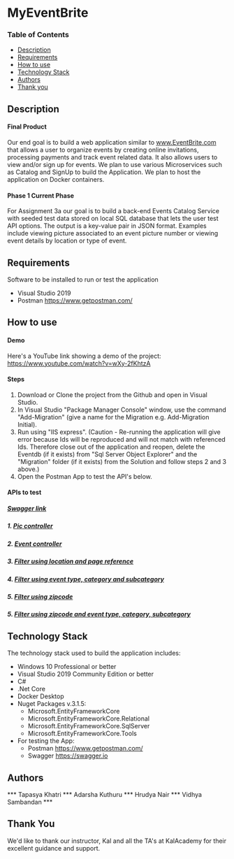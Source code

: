 # MyEventBrite

### Table of Contents
- [Description](#description)
- [Requirements](#requirements)
- [How to use](#how-to-use)
- [Technology Stack](#technology-stack)
- [Authors](#authors)
- [Thank you](#thank-you)

## Description
#### Final Product
Our end goal is to build a web application similar to www.EventBrite.com that allows a user to organize events by creating online invitations, processing payments and track event related data. 
It also allows users to view and/or sign up for events. We plan to use various Microservices such as Catalog and SignUp to build the Application. We plan to host the application on Docker containers.

#### Phase 1 Current Phase
For Assignment 3a our goal is to build a back-end Events Catalog Service with seeded test data stored on local SQL database that lets the user test API options. The output is a key-value pair in JSON format. 
Examples include viewing picture associated to an event picture number or viewing event details by location or type of event.

## Requirements
Software to be installed to run or test the application
- Visual Studio 2019 
- Postman https://www.getpostman.com/

## How to use
#### Demo
Here's a YouTube link showing a demo of the project:
https://www.youtube.com/watch?v=wXy-2fKhtzA

#### Steps
1. Download or Clone the project from the Github and open in Visual Studio.
2. In Visual Studio "Package Manager Console" window, use the command "Add-Migration" (give a name for the Migration e.g. Add-Migration Initial).
3. Run using "IIS express". 
(Caution - Re-running the application will give error because Ids will be reproduced and will not match with referenced Ids. 
Therefore close out of the application and reopen, delete the Eventdb (if it exists) from "Sql Server Object Explorer" and the "Migration" folder (if it exists) from the Solution and follow steps 2 and 3 above.)
4. Open the Postman App to test the API's below.

#### APIs to test

##### [Swagger link](https://localhost:44397/swagger/index.html)

##### 1. [Pic controller](https://localhost:44397/api/pic/4)

##### 2. [Event controller](https://localhost:44397/api/Catalog/eventitems?pageIndex=0&pageSize=5)

##### 3. [Filter using location and page reference](https://localhost:44397/api/Catalog/EventLocations?pageIndex=0&pageSize=2)

##### 4. [Filter using event type, category and subcategory](https://localhost:44397/api/Catalog/eventitems/type/1/category/1/subCategory/4?pageIndex=0&pageSize=1)

##### 5. [Filter using zipcode](https://localhost:44397/api/Catalog/EventItems/Zipcode/1)

##### 5. [Filter using zipcode and event type, category, subcategory](https://localhost:44397/api/Catalog/EventItems/Zipcode/3/type/2/category/2/subcategory/2/)

## Technology Stack
The technology stack used to build the application includes:
- Windows 10 Professional or better
- Visual Studio 2019 Community Edition or better
- C#
- .Net Core
- Docker Desktop
- Nuget Packages v.3.1.5: 
  - Microsoft.EntityFrameworkCore
  - Microsoft.EntityFrameworkCore.Relational
  - Microsoft.EntityFrameworkCore.SqlServer
  - Microsoft.EntityFrameworkCore.Tools
- For testing the App: 
  - Postman https://www.getpostman.com/
  - Swagger https://swagger.io

## Authors
*** Tapasya Khatri *** Adarsha Kuthuru *** Hrudya Nair *** Vidhya Sambandan ***

## Thank You
We'd like to thank our instructor, Kal and all the TA's at KalAcademy for their excellent guidance and support. 







